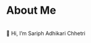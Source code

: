 <h1>About Me</h1>
<br>
👋 Hi, I’m Sariph Adhikari Chhetri <br>


<!---
Sariph-Chhetri/Sariph-Chhetri is a ✨ special ✨ repository because its `README.md` (this file) appears on your GitHub profile.
You can click the Preview link to take a look at your changes.
--->
